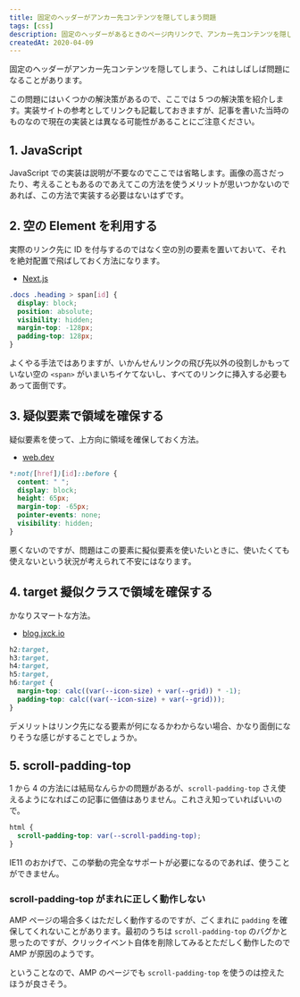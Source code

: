 ```yaml
---
title: 固定のヘッダーがアンカー先コンテンツを隠してしまう問題
tags: [css]
description: 固定のヘッダーがあるときのページ内リンクで、アンカー先コンテンツを隠してしまう問題の解決策。
createdAt: 2020-04-09
---
```


固定のヘッダーがアンカー先コンテンツを隠してしまう、これはしばしば問題になることがあります。

この問題にはいくつかの解決策があるので、ここでは 5 つの解決策を紹介します。実装サイトの参考としてリンクも記載しておきますが、記事を書いた当時のものなので現在の実装とは異なる可能性があることにご注意ください。

## 1. JavaScript

JavaScript での実装は説明が不要なのでここでは省略します。画像の高さだったり、考えることもあるのであえてこの方法を使うメリットが思いつかないのであれば、この方法で実装する必要はないはずです。

## 2. 空の Element を利用する

実際のリンク先に ID を付与するのではなく空の別の要素を置いておいて、それを絶対配置で飛ばしておく方法になります。

- [Next.js](https://nextjs.org/)

```css
.docs .heading > span[id] {
  display: block;
  position: absolute;
  visibility: hidden;
  margin-top: -128px;
  padding-top: 128px;
}
```

よくやる手法ではありますが、いかんせんリンクの飛び先以外の役割しかもっていない空の `<span>` がいまいちイケてないし、すべてのリンクに挿入する必要もあって面倒です。

## 3. 疑似要素で領域を確保する

疑似要素を使って、上方向に領域を確保しておく方法。

- [web.dev](https://web.dev/)

```css
*:not([href])[id]::before {
  content: " ";
  display: block;
  height: 65px;
  margin-top: -65px;
  pointer-events: none;
  visibility: hidden;
}
```

悪くないのですが、問題はこの要素に擬似要素を使いたいときに、使いたくても使えないという状況が考えられて不安にはなります。

## 4. target 擬似クラスで領域を確保する

かなりスマートな方法。

- [blog.jxck.io](https://blog.jxck.io/)

```css
h2:target,
h3:target,
h4:target,
h5:target,
h6:target {
  margin-top: calc((var(--icon-size) + var(--grid)) * -1);
  padding-top: calc((var(--icon-size) + var(--grid)));
}
```

デメリットはリンク先になる要素が何になるかわからない場合、かなり面倒になりそうな感じがすることでしょうか。

## 5. scroll-padding-top

1 から 4 の方法には結局なんらかの問題があるが、`scroll-padding-top` さえ使えるようになればこの記事に価値はありません。これさえ知っていればいいので。

```css
html {
  scroll-padding-top: var(--scroll-padding-top);
}
```

IE11 のおかげで、この挙動の完全なサポートが必要になるのであれば、使うことができません。

### scroll-padding-top がまれに正しく動作しない

AMP ページの場合多くはただしく動作するのですが、ごくまれに `padding` を確保してくれないことがあります。最初のうちは `scroll-padding-top` のバグかと思ったのですが、クリックイベント自体を削除してみるとただしく動作したので AMP が原因のようです。

ということなので、AMP のページでも `scroll-padding-top` を使うのは控えたほうが良さそう。
